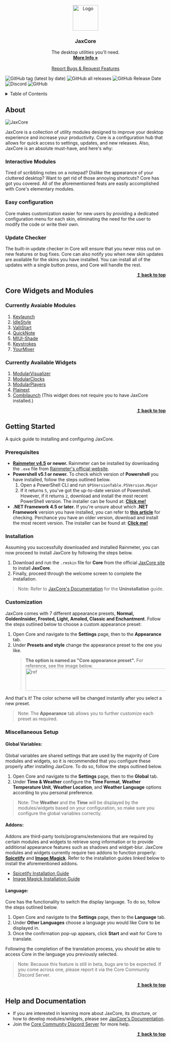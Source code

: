 
<br />
<div align="center">
  <a href="https://github.com/EnhancedJax/-JaxCore">
    <img src="https://imgur.com/AFjcn5M.png" alt="Logo" width="80" height="80">
  </a>

<h3 align="center">JaxCore</h3>

  <p align="center">
    The desktop utilities you'll need.
    <br />
    <a href="https://jax-core.github.io/"><strong>More Info »</strong></a>
    <br />
    <br />
    <a href="https://discord.gg/JmgehPSDD6">Report Bugs & Request Features </a>
  </p>
</div>

![GitHub tag (latest by date)](https://img.shields.io/github/v/tag/Jax-Core/JaxCore?label=Version&style=for-the-badge)
![GitHub all releases](https://img.shields.io/github/downloads/EnhancedJax/-JaxCore/total?style=for-the-badge)
![GitHub Release Date](https://img.shields.io/github/release-date/Jax-Core/JaxCore?label=Last%20Core%20Update&style=for-the-badge)
![Discord](https://img.shields.io/discord/880445067754610688?label=Discord%20server&style=for-the-badge)
![GitHub](https://img.shields.io/github/license/Jax-Core/JaxCore?style=for-the-badge)

<!-- TABLE OF CONTENTS -->
<details>
  <summary>Table of Contents</summary>
  <ol>
    <li>
      <a href="#about">About</a>
    </li>
    <li>
      <a href="#core-widgets-and-modules">Core Widgets and Modules</a>
    </li>
    <li>
      <a href="#getting-started">Getting Started</a>
      <ul>
        <li><a href="#prerequisites">Prerequisites</a></li>
        <li><a href="#installation">Installation</a></li>
        <li><a href="#customization">Customization</a></li>
        <li><a href="#miscellaneous-setup">Miscellaneous Setup</a>
          <ul>
            <li><a href="#global-variables">Global Variables</a></li>
            <li><a href="#addons">Addons</a></li>
            <li><a href="#language">Language</a></li>
          </ul>
      </li>
      </ul>
    </li>
    <li> <a href="#help-and-documentation">Help and Documentation</a></li>
  </ol>
</details>

## About

![JaxCore](https://user-images.githubusercontent.com/80020581/144406208-38b04189-d291-4c8b-8a3f-4b43236b1ce5.png)

JaxCore is a collection of utility modules designed to improve your desktop experience and increase your productivity. Core is a configuration hub that allows for quick access to settings, updates, and new releases.
Also, JaxCore is an absolute must-have, and here's why:

### Interactive Modules

Tired of scribbling notes on a notepad? Dislike the appearance of your cluttered desktop? Want to get rid of those annoying shortcuts? Core has got you covered. All of the aforementioned feats are easily accomplished with Core's elementary modules.

### Easy configuration

Core makes customization easier for new users by providing a dedicated configuration menu for each skin, eliminating the need for the user to modify the code or write their own.

### Update Checker

The built-in update checker in Core will ensure that you never miss out on new features or bug fixes. Core can also notify you when new skin updates are available for the skins you have installed. You can install all of the updates with a single button press, and Core will handle the rest.

<p align="right">
    <b><a href="#top">↥ back to top</a></b>
</p>

## Core Widgets and Modules

### Currently Avaiable Modules
1. [Keylaunch](https://github.com/Jax-Core/Keylaunch)
2. [IdleStyle](https://github.com/Jax-Core/IdleStyle)
3. [ValliStart](https://github.com/Jax-Core/ValliStart)
4. [QuickNote](https://github.com/Jax-Core/QuickNote)
5. [MIUI-Shade](https://github.com/Jax-Core/MIUI-Shade)
6. [Keystrokes](https://github.com/Jax-Core/Keystrokes)
7. [YourMixer](https://github.com/Jax-Core/YourMixer)

### Currently Available Widgets
1. [ModularVisualizer](https://github.com/Jax-Core/ModularVisualizer)
2. [ModularClocks](https://github.com/Jax-Core/Modularclocks)
3. [ModularPlayers](https://github.com/Jax-Core/ModularPlayers)
5. [Plainext](https://github.com/Jax-Core/Plainext)
4. [Combilaunch](https://github.com/Jax-Core/Combilaunch) (This widget does not require you to have JaxCore installed.)

<p align="right">
    <b><a href="#top">↥ back to top</a></b>
</p>

## Getting Started

A quick guide to installing and configuring JaxCore. 

### Prerequisites

- **[Rainmeter v4.5](https://www.rainmeter.net/) or newer.** Rainmeter can be installed by downloading the `.exe` file from [Rainmeter's official website](https://www.rainmeter.net/).
- **Powershell v5.1 or newer.** To check which version of **Powershell** you have installed, follow the steps outlined below.
    1. Open a PowerShell CLI and run `$PSVersionTable.PSVersion.Major`
    2. If it returns `5`, you've got the up-to-date version of Powershell. However, if it returns `2`, download and install the most recent PowerShell version. The installer can be found at: **[Click me!](https://www.microsoft.com/en-us/download/details.aspx?id=54616.)**
- **.NET Framework 4.5 or later.** If you're unsure about which **.NET Framework** version you have installed, you can refer to **[this article](https://docs.microsoft.com/en-us/dotnet/framework/migration-guide/how-to-determine-which-versions-are-installed)** for checking. Perchance you have an older version, download and install the most recent version. The installer can be found at: **[Click me!](https://dotnet.microsoft.com/en-us/download/dotnet-framework)**


### Installation 

Assuming you successfully downloaded and installed Rainmeter, you can now proceed to install JaxCore by following the steps below.

1. Download and run the `.rmskin` file for **Core** from the official [JaxCore site](https://jax-core.github.io/) to install **JaxCore**.
2. Finally, proceed through the welcome screen to complete the installation.

> Note: Refer to [JaxCore's Documentation](https://jaxcore.gitbook.io/core/) for the **Uninstallation** guide.

### Customization

JaxCore comes with 7 different appearance presets, **Normal, GoldenInsider, Frosted, Light, Amoled, Classic and Enchantment**. Follow the steps outlined below to choose a custom appearance preset:

1. Open Core and navigate to the **Settings** page, then to the **Appearance** tab.
2. Under **Presets and style** change the appearance preset to the one you like.
    > **The option is named as "Core appearance preset".** For reference, see the image below. 
    >  <img src ="https://imgur.com/mBz9C8t.png" alt = "ref" width="737" height ="70">

And that's it! The color scheme will be changed instantly after you select a new preset.

> Note: The **Appearance** tab allows you to further customize each preset as required.

### Miscellaneous Setup

#### Global Variables:

Global variables are shared settings that are used by the majority of Core modules and widgets, so it is recommended that you configure these properly after installing JaxCore. To do so, follow the steps outlined below.

1. Open Core and navigate to the **Settings** page, then to the **Global** tab.
2. Under **Time & Weather** configure the **Time Format**, **Weather Temperature Unit**, **Weather Location**, and **Weather Language** options according to you personal preference.

> Note: The **Weather** and the **Time** will be displayed by the modules/widgets based on your configuration, so make sure you configure the global variables correctly.

#### Addons:

Addons are third-party tools/programs/extensions that are required by certain modules and widgets to retrieve song information or to provide additional appearance features such as shadows and widget-blur. JaxCore modules and widgets currently require two addons to function properly: **[Spicetify](https://spicetify.app/)** and **[Image Magick](https://imagemagick.org/index.php)**. Refer to the installation guides linked below to install the aforementioned addons.

* [Spicetify Installation Guide](https://github.com/Jax-Core/ModularPlayers#installing-spicetify)
* [Image Magick Installation Guide](https://github.com/Jax-Core/ModularPlayers#installing-imagemagick)

#### Language:

Core has the functionality to switch the display language. To do so, follow the steps outlined below.

1. Open Core and navigate to the **Settings** page, then to the **Language** tab.
2. Under **Other Languages** choose a language you would like Core to be displayed in.
3. Once the confirmation pop-up appears, click **Start** and wait for Core to translate. 

Following the completion of the translation process, you should be able to access Core in the language you previously selected.

> Note: Because this feature is still in beta, bugs are to be expected. If you come across one, please report it via the Core Community Discord Server.

<p align="right">
    <b><a href="#top">↥ back to top</a></b>
</p>

## Help and Documentation
- If you are interested in learning more about JaxCore, its structure, or how to develop modules/widgets, please see [JaxCore's Documentation](https://jaxcore.gitbook.io/core/).
- Join the [Core Community Discord Server](https://discord.gg/JmgehPSDD6) for more help.

<p align="right">
    <b><a href="#top">↥ back to top</a></b>
</p>

